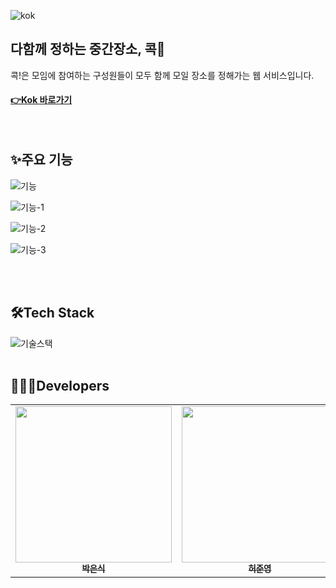 ![kok](https://github.com/user-attachments/assets/803664b3-737c-4e49-8f19-9a9ee8db49a1)

## 다함께 정하는 중간장소, 콕📌

콕!은 모임에 참여하는 구성원들이 모두 함께 모일 장소를 정해가는 웹 서비스입니다.

#### <a href="https://www.kokokok.com">👉Kok 바로가기</a>

<br />

## ✨주요 기능

![기능](https://github.com/user-attachments/assets/74cf0088-6c56-4d1a-a048-f2e5a3e42381)

![기능-1](https://github.com/user-attachments/assets/6029603d-5247-4204-ab6a-5b1171016088)

![기능-2](https://github.com/user-attachments/assets/51f8e7dc-13a3-4167-a2b1-ee2f061a5e02)

![기능-3](https://github.com/user-attachments/assets/551de1f5-6f0b-4e4a-9925-15a43cc79906)

<br /><br />

## 🛠️Tech Stack

![기술스택](https://github.com/user-attachments/assets/2c4cc1bd-9741-4640-9654-82b54cd3e28d)
<br /><br />

## 🧑🏻‍💻Developers

<table>
  <tbody>
    <tr>
      <td align="center"><a href="https://github.com/qkrdmstlr3"><img width="250" src="https://github.com/user-attachments/assets/b5dd076f-f5b0-4495-8274-3f763436c32a" alt=""/><br /><sub><b>박은식</b></sub></a><br /></td>
      <td align="center"><a href="https://github.com/hjy0951"><img width="250" src="https://github.com/user-attachments/assets/be531c27-b297-4d93-9da1-068dd24a1d18" alt=""/><br /><sub><b>허준영</b></sub></a><br /></td>
      <td align="center"><a href="https://github.com/banhogu"><img width="250" src="https://github.com/user-attachments/assets/9c92c81c-044a-4b6b-b4cd-a3330b103b84" alt=""/><br /><sub><b>방호진</b></sub></a><br /></td>
      <td align="center"><a href="https://github.com/thwjddlqslek"><img width="250" src="https://avatars.githubusercontent.com/u/113258117?v=4" alt=""/><br /><sub><b>김소정</b></sub></a><br /></td>
    </tr>
  </tbody>
</table>
